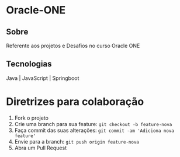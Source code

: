 <h1> Oracle-ONE </h1>

<h2> Sobre </h2>
Referente aos projetos e Desafios no curso Oracle ONE



## Tecnologias
<div>
  Java
| JavaScript
| Springboot
</div>
  
# Diretrizes para colaboração


1. Fork o projeto
2. Crie uma branch para sua feature: `git checkout -b feature-nova`
3. Faça commit das suas alterações: `git commit -am 'Adiciona nova feature'`
4. Envie para a branch: `git push origin feature-nova`
5. Abra um Pull Request

